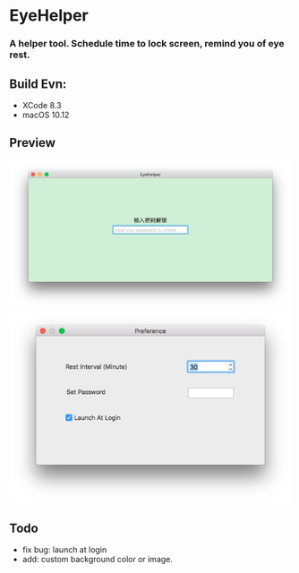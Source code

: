 # EyeHelper

### A helper tool. Schedule time to lock screen, remind you of eye rest.

## Build Evn:
- XCode 8.3
- macOS 10.12

## Preview

![](./main.png "")
![](./preference.png "")

## Todo
- fix bug: launch at login   
- add: custom background color or image.